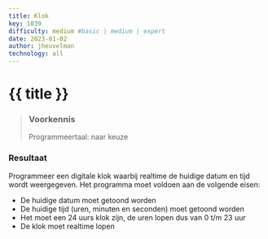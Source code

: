 ```yaml
---
title: Klok
key: 1039
difficulty: medium #basic | medium | expert
date: 2023-01-02
author: jheuvelman
technology: all
---
```




# {{ title }}

> ### Voorkennis
> Programmeertaal: naar keuze

### Resultaat
Programmeer een digitale klok waarbij realtime de huidige datum en tijd
wordt weergegeven. Het programma moet voldoen aan de volgende eisen:

- De huidige datum moet getoond worden
- De huidige tijd (uren, minuten en seconden) moet getoond worden
- Het moet een 24 uurs klok zijn, de uren lopen dus van 0 t/m 23 uur
- De klok moet realtime lopen
